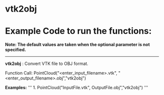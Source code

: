 # vtk2obj

# Example Code to run the functions:

**Note: The default values are taken when the optional parameter is not specified.**
___

__vtk2obj__ : Convert VTK file to OBJ format.

Function Call: PointCloud("<enter\_input\_filename>.vtk", "<enter\_output\_filename>.obj","vtk2obj")


__Examples:__
'''
		1. PointCloud("InputFile.vtk", OutputFile.obj","vtk2obj")
'''
